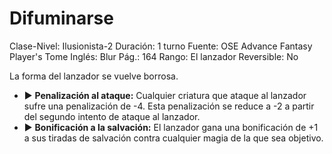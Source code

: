 # Difuminarse

Clase-Nivel: Ilusionista-2
Duración: 1 turno
Fuente: OSE Advance Fantasy Player's Tome
Inglés: Blur
Pág.: 164
Rango: El lanzador
Reversible: No

La forma del lanzador se vuelve borrosa. 

- ▶ **Penalización al ataque:** Cualquier criatura que ataque al lanzador sufre una penalización de -4. Esta penalización se reduce a -2 a partir del segundo intento de ataque al lanzador.
- ▶ **Bonificación a la salvación:** El lanzador gana una bonificación de +1 a sus tiradas de salvación contra cualquier magia de la que sea objetivo.